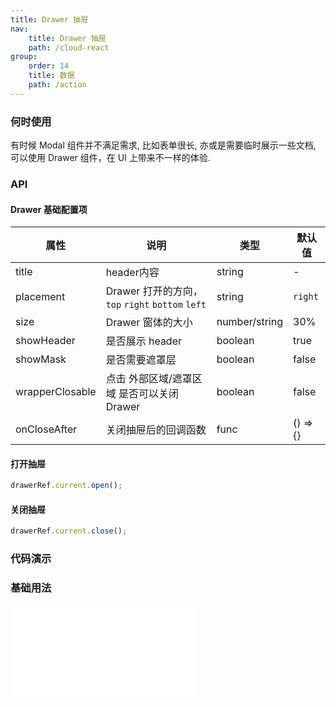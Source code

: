 ```yaml
---
title: Drawer 抽屉
nav:
    title: Drawer 抽屉
    path: /cloud-react
group:
    order: 14
    title: 数据
    path: /action
---
```


### 何时使用
有时候 Modal 组件并不满足需求, 比如表单很长, 亦或是需要临时展示一些文档, 可以使用 Drawer 组件，在 UI 上带来不一样的体验.

### API

#### Drawer 基础配置项

| 属性           | 说明                    | 类型              | 默认值 
| -------------- | ---------------------- | ----------------- | ------ |
| title |  header内容  |  string  |   -  | |
| placement | Drawer 打开的方向，`top` `right` `bottom` `left`   |  string  |   `right`   | |
| size | Drawer 窗体的大小   |  number/string  |   30%  | |
| showHeader |  是否展示	header  |  boolean  |   true  | |
| showMask | 是否需要遮罩层    | boolean   |   false   | |
| wrapperClosable |  点击 外部区域/遮罩区域 是否可以关闭 Drawer	  |  boolean  |   false  | |
| onCloseAfter |  关闭抽屉后的回调函数	  |  func  |   () => {}  | |

#### 打开抽屉
```js
drawerRef.current.open();
```

#### 关闭抽屉
```js
drawerRef.current.close();
```

### 代码演示

### 基础用法

<embed src="@components/drawer/demos/basic.md" />
